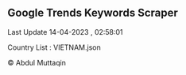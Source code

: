 

## Google Trends Keywords Scraper 
 
Last Update 14-04-2023 , 02:58:01

Country List :
VIETNAM.json



© Abdul Muttaqin 
